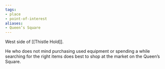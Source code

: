 ```yaml
---
tags:
- place
- point-of-interest
aliases: 
- Queen’s Square
---
```

West side of [[Thistle Hold]].

He who does not mind purchasing used equipment or spending a while searching for the right items does best to shop at the market on the Queen’s Square.